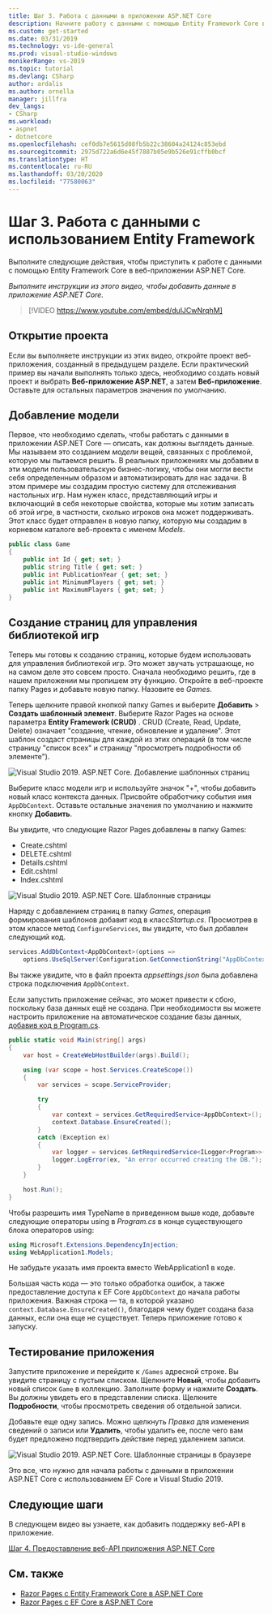 ```yaml
---
title: Шаг 3. Работа с данными в приложении ASP.NET Core
description: Начните работу с данными с помощью Entity Framework Core в веб-приложении ASP.NET Core с помощью этого видео-учебника и пошаговых инструкций.
ms.custom: get-started
ms.date: 03/31/2019
ms.technology: vs-ide-general
ms.prod: visual-studio-windows
monikerRange: vs-2019
ms.topic: tutorial
ms.devlang: CSharp
author: ardalis
ms.author: ornella
manager: jillfra
dev_langs:
- CSharp
ms.workload:
- aspnet
- dotnetcore
ms.openlocfilehash: cef0db7e5615d08fb5b22c38604a24124c853ebd
ms.sourcegitcommit: 2975d722a6d6e45f7887b05e9b526e91cffb0bcf
ms.translationtype: HT
ms.contentlocale: ru-RU
ms.lasthandoff: 03/20/2020
ms.locfileid: "77580063"
---
```

# <a name="step-3-work-with-data-using-entity-framework"></a>Шаг 3. Работа с данными с использованием Entity Framework

Выполните следующие действия, чтобы приступить к работе с данными с помощью Entity Framework Core в веб-приложении ASP.NET Core.

_Выполните инструкции из этого видео, чтобы добавить данные в приложение ASP.NET Core._

> [!VIDEO https://www.youtube.com/embed/dulJCwNrqhM]

## <a name="open-your-project"></a>Открытие проекта

Если вы выполняете инструкции из этих видео, откройте проект веб-приложения, созданный в предыдущем разделе. Если практический пример вы начали выполнять только здесь, необходимо создать новый проект и выбрать **Веб-приложение ASP.NET**, а затем **Веб-приложение**. Оставьте для остальных параметров значения по умолчанию.

## <a name="add-your-model"></a>Добавление модели

Первое, что необходимо сделать, чтобы работать с данными в приложении ASP.NET Core — описать, как должны выглядеть данные. Мы называем это созданием *модели* вещей, связанных с проблемой, которую мы пытаемся решить. В реальных приложениях мы добавим в эти модели пользовательскую бизнес-логику, чтобы они могли вести себя определенным образом и автоматизировать для нас задачи. В этом примере мы создадим простую систему для отслеживания настольных игр. Нам нужен класс, представляющий игры и включающий в себя некоторые свойства, которые мы хотим записать об этой игре, в частности, сколько игроков она может поддерживать. Этот класс будет отправлен в новую папку, которую мы создадим в корневом каталоге веб-проекта с именем *Models*.

```csharp
public class Game
{
    public int Id { get; set; }
    public string Title { get; set; }
    public int PublicationYear { get; set; }
    public int MinimumPlayers { get; set; }
    public int MaximumPlayers { get; set; }
}
```

## <a name="create-the-pages-to-manage-your-game-library"></a>Создание страниц для управления библиотекой игр

Теперь мы готовы к созданию страниц, которые будем использовать для управления библиотекой игр. Это может звучать устрашающе, но на самом деле это совсем просто. Сначала необходимо решить, где в нашем приложении мы пропишем эту функцию. Откройте в веб-проекте папку Pages и добавьте новую папку. Назовите ее *Games*.

Теперь щелкните правой кнопкой папку Games и выберите **Добавить** > **Создать шаблонный элемент**. Выберите Razor Pages на основе параметра **Entity Framework (CRUD)** . CRUD (Create, Read, Update, Delete) означает "создание, чтение, обновление и удаление". Этот шаблон создаст страницы для каждой из этих операций (в том числе страницу "список всех" и страницу "просмотреть подробности об элементе").

![Visual Studio 2019. ASP.NET Core. Добавление шаблонных страниц](media/vs-2019/vs2019-add-scaffold.png)

Выберите класс модели игр и используйте значок "+", чтобы добавить новый класс контекста данных. Присвойте обработчику события имя `AppDbContext`. Оставьте остальные значения по умолчанию и нажмите кнопку **Добавить**.

Вы увидите, что следующие Razor Pages добавлены в папку Games:

- Create.cshtml
- DELETE.cshtml
- Details.cshtml
- Edit.cshtml
- Index.cshtml

![Visual Studio 2019. ASP.NET Core. Шаблонные страницы](media/vs-2019/vs2019-scaffolded-pages.png)

Наряду с добавлением страниц в папку *Games*, операция формирования шаблонов добавит код в класс*Startup.cs*. Просмотрев в этом классе метод `ConfigureServices`, вы увидите, что был добавлен следующий код.

```csharp
services.AddDbContext<AppDbContext>(options =>
    options.UseSqlServer(Configuration.GetConnectionString("AppDbContext")));
```

Вы также увидите, что в файл проекта *appsettings.json* была добавлена строка подключения `AppDbContext`.

Если запустить приложение сейчас, это может привести к сбою, поскольку база данных ещё не создана. При необходимости вы можете настроить приложение на автоматическое создание базы данных, [добавив код в Program.cs](/aspnet/core/data/ef-rp/intro?view=aspnetcore-2.1&tabs=visual-studio#update-main).

```csharp
public static void Main(string[] args)
{
    var host = CreateWebHostBuilder(args).Build();

    using (var scope = host.Services.CreateScope())
    {
        var services = scope.ServiceProvider;

        try
        {
            var context = services.GetRequiredService<AppDbContext>();
            context.Database.EnsureCreated();
        }
        catch (Exception ex)
        {
            var logger = services.GetRequiredService<ILogger<Program>>();
            logger.LogError(ex, "An error occurred creating the DB.");
        }
    }

    host.Run();
}
```

Чтобы разрешить имя TypeName в приведенном выше коде, добавьте следующие операторы using в *Program.cs* в конце существующего блока операторов using:

```csharp
using Microsoft.Extensions.DependencyInjection;
using WebApplication1.Models;
```

Не забудьте указать имя проекта вместо WebApplication1 в коде.

Большая часть кода — это только обработка ошибок, а также предоставление доступа к EF Core `AppDbContext` до начала работы приложения. Важная строка — та, в которой указано `context.Database.EnsureCreated()`, благодаря чему будет создана база данных, если она еще не существует. Теперь приложение готово к запуску.

## <a name="test-it-out"></a>Тестирование приложения

Запустите приложение и перейдите к `/Games` адресной строке. Вы увидите страницу с пустым списком. Щелкните **Новый**, чтобы добавить новый список `Game` в коллекцию. Заполните форму и нажмите **Создать**. Вы должны увидеть его в представлении списка. Щелкните **Подробности**, чтобы просмотреть сведения об отдельной записи.

Добавьте еще одну запись. Можно щелкнуть *Правка* для изменения сведений о записи или **Удалить**, чтобы удалить ее, после чего вам будет предложено подтвердить действие перед удалением записи.

![Visual Studio 2019. ASP.NET Core. Шаблонные страницы в браузере](media/vs-2019/vs2019-game-list.png)

Это все, что нужно для начала работы с данными в приложении ASP.NET Core с использованием EF Core и Visual Studio 2019.

## <a name="next-steps"></a>Следующие шаги

В следующем видео вы узнаете, как добавить поддержку веб-API в приложение.

[Шаг 4. Предоставление веб-API приложения ASP.NET Core](tutorial-aspnet-core-ef-step-04.md)

## <a name="see-also"></a>См. также

- [Razor Pages с Entity Framework Core в ASP.NET Core](/aspnet/core/data/ef-rp/intro?view=aspnetcore-2.1&tabs=visual-studio)
- [Razor Pages с EF Core в ASP.NET Core](/aspnet/core/data/?view=aspnetcore-2.1)
